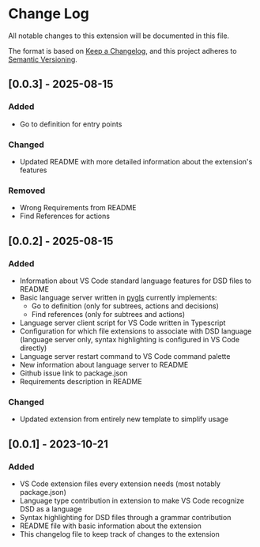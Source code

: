 # Change Log

All notable changes to this extension will be documented in this file.

The format is based on [Keep a Changelog](https://keepachangelog.com/en/1.1.0/),
and this project adheres to [Semantic Versioning](https://semver.org/spec/v2.0.0.html).

## [0.0.3] - 2025-08-15

### Added
- Go to definition for entry points

### Changed
- Updated README with more detailed information about the extension's features

### Removed
- Wrong Requirements from README
- Find References for actions

## [0.0.2] - 2025-08-15

### Added
- Information about VS Code standard language features for DSD files to README
- Basic language server written in [pygls](https://github.com/openlawlibrary/pygls) currently implements:
    - Go to definition (only for subtrees, actions and decisions)
    - Find references (only for subtrees and actions)
- Language server client script for VS Code written in Typescript
- Configuration for which file extensions to associate with DSD language (language server only, syntax highlighting is configured in VS Code directly)
- Language server restart command to VS Code command palette
- New information about language server to README
- Github issue link to package.json
- Requirements description in README

### Changed
- Updated extension from entirely new template to simplify usage


## [0.0.1] - 2023-10-21

### Added
- VS Code extension files every extension needs (most notably package.json)
- Language type contribution in extension to make VS Code recognize DSD as a language
- Syntax highlighting for DSD files through a grammar contribution
- README file with basic information about the extension
- This changelog file to keep track of changes to the extension
